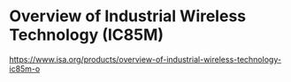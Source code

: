 # Overview of Industrial Wireless Technology (IC85M)

https://www.isa.org/products/overview-of-industrial-wireless-technology-ic85m-o